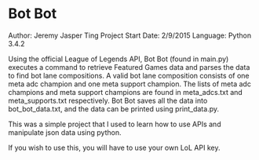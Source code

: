 # Bot Bot
Author: Jeremy Jasper Ting
Project Start Date: 2/9/2015
Language: Python 3.4.2

Using the official League of Legends API, Bot Bot (found in main.py) executes a command to retrieve Featured Games data and parses the data to find bot lane compositions. A valid bot lane composition consists of one meta adc champion and one meta support champion. The lists of meta adc champions and meta support champions are found in meta_adcs.txt and meta_supports.txt respectively. Bot Bot saves all the data into bot_bot_data.txt, and the data can be printed using print_data.py.

This was a simple project that I used to learn how to use APIs and manipulate json data using python.

If you wish to use this, you will have to use your own LoL API key.
